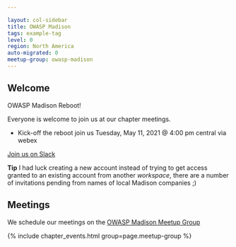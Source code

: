 ```yaml
---

layout: col-sidebar
title: OWASP Madison
tags: example-tag
level: 0
region: North America
auto-migrated: 0
meetup-group: owasp-madison
---
```

## Welcome 
OWASP Madison Reboot!

Everyone is welcome to join us at our chapter meetings. 
* Kick-off the reboot join us Tuesday, May 11, 2021 @ 4:00 pm central via webex 

[Join us on Slack](https://join.slack.com/share/zt-qdr20zpd-sb1qZovlu_07FY02q6T3NA) 

**Tip** I had luck creating a new account instead of trying to get access granted to an existing account from another *workspace*, there are a number of invitations pending from names of local Madison companies ;) 

## Meetings
We schedule our meetings on the [OWASP Madison Meetup Group](https://www.meetup.com/owasp-madison/)

{% include chapter_events.html group=page.meetup-group %}
